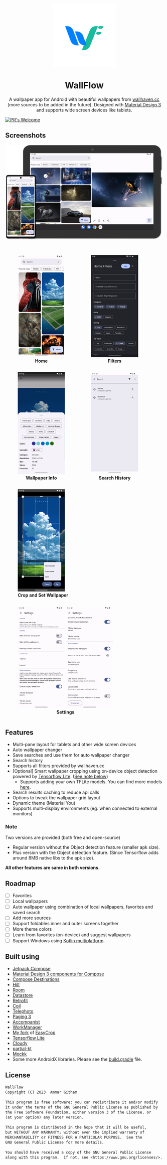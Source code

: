 <div align="center">
  <img width="200" height="200" src="./.github/readme-images/icon.svg" alt="WallFlow" title="WallFlow">
  <h1>WallFlow</h1>
  <p>
  A wallpaper app for Android with beautiful wallpapers from <a href="https://wallhaven.cc/">wallhaven.cc</a> (more sources to be added in the future). Designed with <a href="https://m3.material.io/">Material Design 3</a> and supports wide screen devices like tablets.
  </p>
</div>

[![PR's Welcome](https://img.shields.io/badge/PRs-welcome-brightgreen.svg?style=flat)](http://makeapullrequest.com)

## Screenshots

<div align="center" style="margin-bottom: 2rem">
  <img alt="devices" title="devices" src="./.github/readme-images/devices.png" width="500">
</div>

<div>
  <figure style="display: inline-block">
    <img src="./.github/readme-images/phoneScreenshots/1.png" alt="Home" width="150">
    <figcaption align="center">
      <b>Home</b>
    </figcaption>
  </figure>
  <figure style="display: inline-block">
    <img src="./.github/readme-images/phoneScreenshots/2_dark.png" alt="Home Filters" width="150">
    <figcaption align="center">
      <b>Filters</b>
    </figcaption>
  </figure>
  <figure style="display: inline-block">
    <img src="./.github/readme-images/phoneScreenshots/3.png" alt="Wallpaper Info" width="150">
    <figcaption align="center">
      <b>Wallpaper Info</b>
    </figcaption>
  </figure>
  <figure style="display: inline-block">
    <img src="./.github/readme-images/phoneScreenshots/4.png" alt="Search History" width="150">
    <figcaption align="center">
      <b>Search History</b>
    </figcaption>
  </figure>
  <figure style="display: inline-block">
    <img src="./.github/readme-images/phoneScreenshots/5.png" alt="Crop and Set Wallpaper" width="150">
    <figcaption align="center">
      <b>Crop and Set Wallpaper</b>
    </figcaption>
  </figure>
  <figure style="display: inline-block">
    <img src="./.github/readme-images/phoneScreenshots/6.png" alt="Settings 1" width="150">
    <img src="./.github/readme-images/phoneScreenshots/7.png" alt="Settings 2" width="150">
    <figcaption align="center">
      <b>Settings</b>
    </figcaption>
  </figure>
</div>

## Features

- Multi-pane layout for tablets and other wide screen devices
- Auto wallpaper changer
- Save searches and use them for auto wallpaper changer
- Search history
- Supports all filters provided by wallhaven.cc
- [Optional] Smart wallpaper cropping using on-device object detection powered by [Tensorflow Lite](https://www.tensorflow.org/lite/). ([See note below](#note))
  - Supports adding your own TFLite models. You can find more models [here](https://tfhub.dev/s?deployment-format=lite&module-type=image-object-detection/).
- Search results caching to reduce api calls
- Options to tweak the wallpaper grid layout
- Dynamic theme (Material You)
- Supports multi-display environments (eg. when connected to external monitors)

### Note
Two versions are provided (both free and open-source)
- Regular version without the Object detection feature (smaller apk size).
- Plus version with the Object detection feature. (Since Tensorflow adds around 8MB native libs to the apk size).

**All other features are same in both versions.**


## Roadmap
- [ ] Favorites
- [ ] Local wallpapers
- [ ] Auto wallpaper using combination of local wallpapers, favorites and saved search
- [ ] Add more sources
- [ ] Support foldables inner and outer screens together
- [ ] More theme colors
- [ ] Learn from favorites (on-device) and suggest wallpapers
- [ ] Support Windows using [Kotlin multiplatform](https://kotlinlang.org/docs/multiplatform.html).

## Built using
- [Jetpack Compose](https://developer.android.com/jetpack/compose/)
- [Material Design 3 components for Compose](https://developer.android.com/jetpack/compose/designsystems/material3)
- [Compose Destinations](https://composedestinations.rafaelcosta.xyz/)
- [Hilt](https://developer.android.com/training/dependency-injection/hilt-android/)
- [Room](https://developer.android.com/training/data-storage/room/)
- [Datastore](https://developer.android.com/topic/libraries/architecture/datastore/)
- [Retrofit](https://square.github.io/retrofit/)
- [Coil](https://coil-kt.github.io/coil/)
- [Telephoto](https://github.com/saket/telephoto/)
- [Paging 3](https://developer.android.com/topic/libraries/architecture/paging/v3-overview/)
- [Accompanist](https://google.github.io/accompanist/)
- [WorkManager](https://developer.android.com/topic/libraries/architecture/workmanager/)
- [My fork](https://github.com/ammargitham/easycrop/) of [EasyCrop](https://github.com/mr0xf00/easycrop/)
- [Tensorflow Lite](https://www.tensorflow.org/lite/)
- [Cloudy](https://github.com/skydoves/Cloudy/)
- [partial-kt](https://github.com/MateriiApps/partial-kt/)
- [Mockk](https://mockk.io/)
- Some more AndroidX libraries. Please see the [build.gradle](./app/build.gradle.kts) file.

## License
```
WallFlow
Copyright (C) 2023  Ammar Githam

This program is free software: you can redistribute it and/or modify
it under the terms of the GNU General Public License as published by
the Free Software Foundation, either version 3 of the License, or
(at your option) any later version.

This program is distributed in the hope that it will be useful,
but WITHOUT ANY WARRANTY; without even the implied warranty of
MERCHANTABILITY or FITNESS FOR A PARTICULAR PURPOSE.  See the
GNU General Public License for more details.

You should have received a copy of the GNU General Public License
along with this program.  If not, see <https://www.gnu.org/licenses/>.
```
